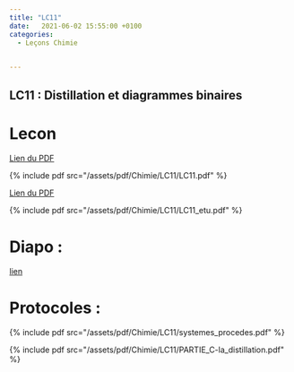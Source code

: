```yaml
---
title: "LC11"
date:   2021-06-02 15:55:00 +0100
categories:
  - Leçons Chimie

  
---
```


## LC11 : Distillation et diagrammes binaires

# Lecon

[Lien du PDF](/assets/pdf/Chimie/LC11/LC11.pdf)

{% include pdf src="/assets/pdf/Chimie/LC11/LC11.pdf" %}

[Lien du PDF](/assets/pdf/Chimie/LC11/LC11_etu.pdf)

{% include pdf src="/assets/pdf/Chimie/LC11/LC11_etu.pdf" %}


# Diapo : 

<a href="/assets/pdf/Chimie/LC11/LC11.pptx" download>lien</a>

# Protocoles :

{% include pdf src="/assets/pdf/Chimie/LC11/systemes_procedes.pdf" %}

{% include pdf src="/assets/pdf/Chimie/LC11/PARTIE_C-la_distillation.pdf" %}

